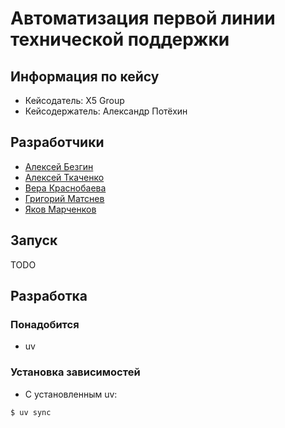 # Автоматизация первой линии технической поддержки
## Информация по кейсу
- Кейсодатель: X5 Group
- Кейсодержатель: Александр Потёхин

## Разработчики
- [Алексей Безгин](https://github.com/elderberry17)
- [Алексей Ткаченко](https://github.com/da-the-dev/)
- [Вера Краснобаева](https://github.com/Vera-bahval)
- [Григорий Матснев]()
- [Яков Марченков](https://github.com/RipYashok)


## Запуск
TODO

## Разработка
### Понадобится
- uv
### Установка зависимостей
- С установленным uv:
```
$ uv sync
```

